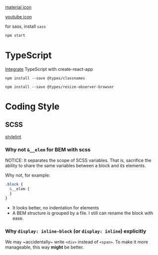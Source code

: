 [material icon](https://material.io/resources/icons/?style=baseline)

[youtube icon](https://www.youtube.com/about/brand-resources/#logos-icons-colors)

for sass, install `sass`

```sh
npm start
```

# TypeScript
[Integrate](https://create-react-app.dev/docs/adding-typescript/) TypeScript with create-react-app

`npm install --save @types/classnames`

`npm install --save @types/resize-observer-browser`

# Coding Style

## SCSS

[stylelint](https://stylelint.io/)

### Why not `&__elem` for BEM with scss

NOTICE: It separates the scope of SCSS variables. That is,
sacrifice the ability to share the same variables between
a block and its elements.

Why not, for example:

```scss
.block {
  &__elem {
  }
}
```

- It looks better, no indentation for elements
- A BEM structure is grouped by a file. I still can rename the block with ease.

### Why `display: inline-block` (or `display: inline`) explicitly

We may ~accidentally~ write `<div>` instead of `<span>`. To make it more manageable, this way **might** be better.
